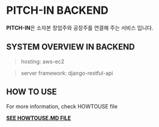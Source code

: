 # PITCH-IN BACKEND

**PITCH-IN**은 소자본 창업주와 공장주를 연결해 주는 서비스 입니다.

## SYSTEM OVERVIEW IN BACKEND

> hosting: aws-ec2

> server framework: django-restful-api

## HOW TO USE

For more information, check HOWTOUSE file

[**SEE HOWTOUSE.MD FILE**](pitchin_back/HOWTOUSE.md)